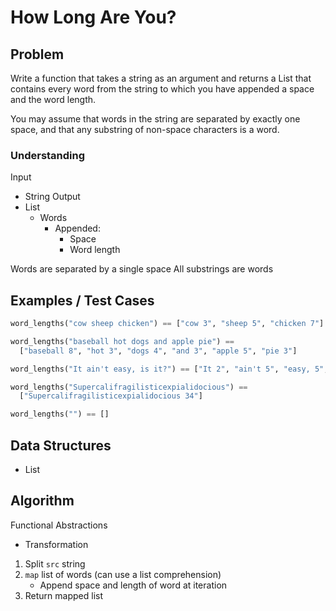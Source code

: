 # How Long Are You?

## Problem

Write a function that takes a string as an argument and returns a List that contains every word from the string to which you have appended a space and the word length.

You may assume that words in the string are separated by exactly one space, and that any substring of non-space characters is a word.

### Understanding

Input
- String
Output
- List
	- Words
		- Appended:
			- Space
			- Word length

Words are separated by a single space
All substrings are words

## Examples / Test Cases

```python
word_lengths("cow sheep chicken") == ["cow 3", "sheep 5", "chicken 7"]

word_lengths("baseball hot dogs and apple pie") ==
  ["baseball 8", "hot 3", "dogs 4", "and 3", "apple 5", "pie 3"]

word_lengths("It ain't easy, is it?") == ["It 2", "ain't 5", "easy, 5", "is 2", "it? 3"]

word_lengths("Supercalifragilisticexpialidocious") ==
  ["Supercalifragilisticexpialidocious 34"]

word_lengths("") == []
```

## Data Structures

- List

## Algorithm

Functional Abstractions
- Transformation

1. Split `src` string
2. `map` list of words (can use a list comprehension)
	- Append space and length of word at iteration
3. Return mapped list
